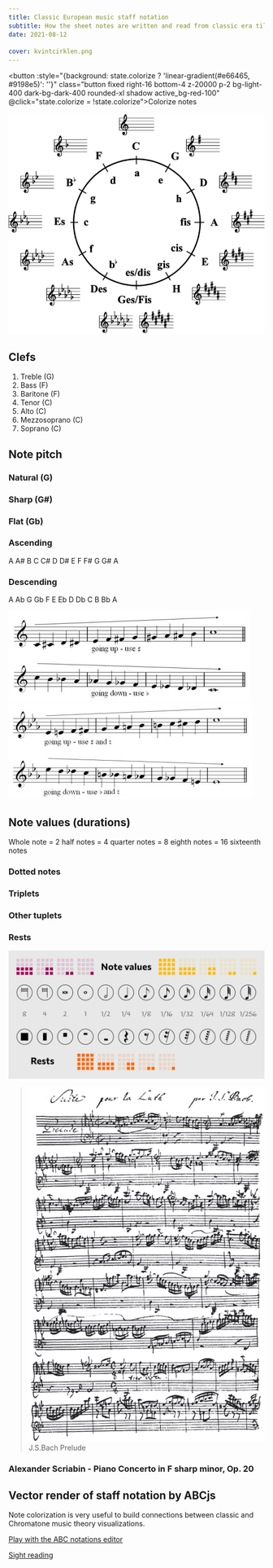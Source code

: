 ```yaml
---
title: Classic European music staff notation
subtitle: How the sheet notes are written and read from classic era till today
date: 2021-08-12

cover: kvintcirklen.png
---
```


<script setup>
import {state} from '#/comps/abc/state'

const minuet = `
X:409
T:Minuet in G Major
T:BWV Anhang 114 
C:Christian Petzold (1677-1733)
C:Formerly attributed to J. S. Bach 
C:(Guitar chords added)
Z:ClassicMan at musescore.com
Z:abc-edited-by: AW
L:1/4
M:3/4
I:linebreak $
K:G
V:1 treble %nm="Piano"
V:2 treble 
V:3 bass 
V:4 bass 
V:1
"G"d G/A/"D7/a"B/c/ | "G/b"d .G .G | "C"e Mc/d/e/f/ | "G/b"g .G .G | \
"Am"Mc d/c/""B/A/ | "G"B c/B/A/G/ | "D"F "G"G/A/B/G/ |"D    D7"{B} A3 |$ 
"G"d G/A/"D7/a"B/c/ | "G/b"d .G .G | "C"e Mc/d/e/f/ | "G/b"g .G .G | \
"Am"Mc d/c/"D/f#"B/A/ | "G"B c/B/"G/b"A/G/ | "Am/c"A "G/d"B/A/"D"G/F/ | "G"G3 ::$ 
%
"G"b g/a/b/g/ | "D/f#"a d/e/f/d/ | "Em"g e/f/g/d/ | "A"^c B/c/ A | \
"A"A/B/^c/d/e/f/ | "G/b"g "D"f "A/c#"e | "D"f "D/f#"A "A"^c | "D       D7"d3 |$ 
"G/b"d G/F/ G | "C"e G/F/ G | "G/b"d "D/a"c "G"B | "D"A/G/F/G/ A | \
"D"D/E/F/G/A/B/ | "C/e"c "G"PB "D/f#"A | "G"B/d/ "G/b"G "D"F | "G"G3 :| 
V:2
x3 | x3 | x3 | x3 | x3 | x3 | x3 | x3 |$ x3 | x3 | x3 | x3 | x3 | x3 | x3 | x3 ::$ x3 | x3 | x3 | 
x3 | x3 | x3 | x3 | x3 |$ x3 | x3 | x3 | x3 | x3 | x3 | x3 | [B,D]3 :| 
V:3
[B,D]2 A, | B,3 | C3 | B,3 | A,3 | G,3 | D B, G, | D D,/C/B,/A,/ |$ B,2 A, | G, .B, .G, | C3 | 
B, C/B,/A,/G,/ | A,2 F, | G,2 B, | C D D, | G,2 G,, ::$ G,3 | F,3 | E, G, E, | A,2 A,, | A,3 | 
B, D ^C | D F, A, | D D, =C |$ z D2 | z E2 | B, A, G, | D2 z | z z F, | E, G, F, | G, B,, D, | 
G, D, G,, :| 
V:4
G,2 x | x3 | x3 | x3 | x3 | x3 | x3 | x3 |$ x3 | x3 | x3 | x3 | x3 | x3 | x3 | x3 ::$ x3 | x3 | 
x3 | x3 | x3 | x3 | x3 | x3 |$ B,2 B, | C2 C | x3 | x3 | D,3 | x3 | x3 | x3 :| 
`
</script>

<button :style="{background: state.colorize ? 'linear-gradient(#e66465, #9198e5)': ''}" class="button fixed right-16 bottom-4 z-20000 p-2 bg-light-400 dark-bg-dark-400 rounded-xl shadow active_bg-red-100"
@click="state.colorize = !state.colorize">Colorize notes</button>

![](./kvintcirklen.png)

## Clefs

1. Treble (G) <abc-render :abc="'K:treble\nG8'" />
2. Bass (F) <abc-render :abc="'K:bass\nF,8'" />
3. Baritone (F) <abc-render :abc="'K:bass3\nF,8'" />
4. Tenor (C) <abc-render :abc="'K:tenor\nc,8'" />
5. Alto (C) <abc-render :abc="'K:alto\nc,8'" />
6. Mezzosoprano (C) <abc-render :abc="'K:alto2\nc,8'" />
7. Soprano (C) <abc-render :abc="'K:alto1\nc,8'" />

## Note pitch

### Natural (G)

<abc-render :abc="'G8'" />

<abc-render :abc="'K:Gb\n=G8'" />

### Sharp (G#)

<abc-render :abc="'^G8'" />

<abc-render :abc="'K:Gb\n^^G8'" />

### Flat (Gb)

<abc-render :abc="'_G8'" />

<abc-render :abc="'K:C#\n__G8'" />

### Ascending

A A# B C C# D D# E F F# G G# A

<abc-render responsive :abc="'A,^A,B,C^CD^DEF^FG^GA'" />

### Descending

A Ab G Gb F E Eb D Db C B Bb A

<abc-render responsive :abc="`a,_a,G_GFE_ED_DCB,_B,A,`" />

![](./chromatic-c.jpg)
![](./chromatic-Eb.jpg)

## Note values (durations)

Whole note = 2 half notes = 4 quarter notes = 8 eighth notes = 16 sixteenth notes

<abc-render responsive :abc="`M:4/4\n|G8|G4A4|G2A2B2c2|GDGDGDGD|G/D/G/D/G/D/G/D/G/D/G/D/G/D/G/D/|`" />

### Dotted notes

<abc-render responsive :abc="`M:4/4\n|(G12|G4)|G5G2|G3GG3G|G3/2G/2G3/2G/2G3/2G/2G3/2G/2|`" />

### Triplets

<abc-render responsive :abc="`M:4/4\n|(3G4A4B4|(3G2A2B2 (3G2A2B2| (3GAB (3GAB (3GAB (3GAB|`" />

### Other tuplets

<abc-render responsive :abc="`M:4/4\n|(5G2A2B2c2d2|(7CDEFGAB|`" />

### Rests

<abc-render responsive :abc="`M:4/4\n|z8|z4z4|z2z2z2z2|zzzzzzzz|z/z/z/z/z/z/z/z/z/z/z/z/z/z/z/z/|`" />

![](./note-values-and-rests.png)

> ![](./Bachlut1.png)
> J.S.Bach Prelude

### Alexander Scriabin - Piano Concerto in F sharp minor, Op. 20

<youtube-embed video="F734PyD3NAw" />

## Vector render of staff notation by ABCjs

Note colorization is very useful to build connections between classic and Chromatone music theory visualizations.
<abc-render responsive :abc="minuet" />

[Play with the ABC notations editor](../alternative/abc/index.md)

[Sight reading](./sight-reading/index.md)
